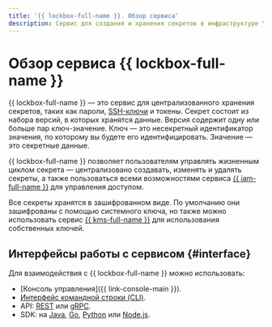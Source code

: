```yaml
---
title: '{{ lockbox-full-name }}. Обзор сервиса'
description: Сервис для создания и хранения секретов в инфраструктуре Yandex Cloud
---
```


# Обзор сервиса {{ lockbox-full-name }}

{{ lockbox-full-name }} — это сервис для централизованного хранения секретов, таких как пароли, [SSH-ключи](../../glossary/ssh-keygen.md) и токены. Секрет состоит из набора версий, в которых хранятся данные. Версия содержит одну или больше пар ключ-значение. Ключ — это несекретный идентификатор значения, по которому вы будете его идентифицировать. Значение — это секретные данные.

{{ lockbox-full-name }} позволяет пользователям управлять жизненным циклом секрета — централизовано создавать, изменять и удалять секреты, а также пользоваться всеми возможностями сервиса [{{ iam-full-name }}](../../iam/index.yaml) для управления доступом.

Все секреты хранятся в зашифрованном виде. По умолчанию они зашифрованы с помощью системного ключа, но также можно использовать сервис [{{ kms-full-name }}](../../kms/index.yaml) для использования собственных ключей.

## Интерфейсы работы с сервисом {#interface}

Для взаимодействия с {{ lockbox-full-name }} можно использовать:

* [Консоль управления]({{ link-console-main }}).
* [Интерфейс командной строки (CLI)](../../cli/).
* API: [REST](../api-ref/) или [gRPC](../api-ref/grpc/).
* SDK: на [Java](https://github.com/yandex-cloud/java-sdk), [Go](https://github.com/yandex-cloud/go-sdk), [Python](https://github.com/yandex-cloud/python-sdk) или [Node.js](https://github.com/yandex-cloud/nodejs-sdk).